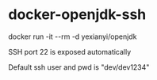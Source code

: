 # docker-openjdk-ssh

docker run -it --rm -d yexianyi/openjdk

SSH port 22 is exposed automatically

Default ssh user and pwd is "dev/dev1234"
